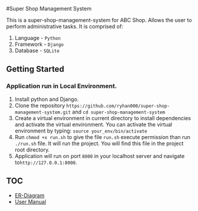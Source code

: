 #Super Shop Management System

This is a super-shop-management-system for ABC Shop.
Allows the user to perform administrative tasks. It is comprised of:

1. Language - `Python`
2. Framework - `Django`
5. Database - `SQLite`

## Getting Started
### Application run in Local Environment.

1. Install python and Django.
2. Clone the repository `https://github.com/ryhan000/super-shop-management-system.git` and `cd super-shop-management-system`
3. Create a virtual environment in current directory to install dependencies and activate the virtual environment. You can activate the virtual environment by typing:  `source your_env/bin/activate `
4. Run `chmod +x run.sh` to give the file `run.sh` execute permission than run `./run.sh` file. It will run the project. You will find this file in the project root directory.
5. Application will run on port `8000` in your localhost server and navigate to`http://127.0.0.1:8000`.


## TOC

* [ER-Diagram](docs/diagram.md)
* [User Manual](docs/development.md)